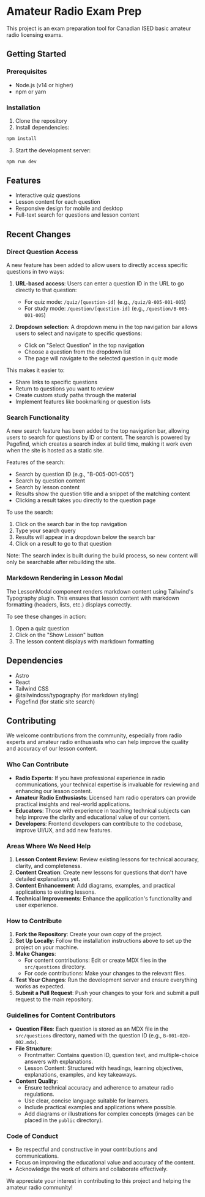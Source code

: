 

# Amateur Radio Exam Prep

This project is an exam preparation tool for Canadian ISED basic amateur radio licensing exams.

## Getting Started

### Prerequisites

- Node.js (v14 or higher)
- npm or yarn

### Installation

1. Clone the repository
2. Install dependencies:

```bash
npm install
```

3. Start the development server:

```bash
npm run dev
```

## Features

- Interactive quiz questions
- Lesson content for each question
- Responsive design for mobile and desktop
- Full-text search for questions and lesson content

## Recent Changes

### Direct Question Access

A new feature has been added to allow users to directly access specific questions in two ways:

1. **URL-based access**: Users can enter a question ID in the URL to go directly to that question:
   - For quiz mode: `/quiz/[question-id]` (e.g., `/quiz/B-005-001-005`)
   - For study mode: `/question/[question-id]` (e.g., `/question/B-005-001-005`)

2. **Dropdown selection**: A dropdown menu in the top navigation bar allows users to select and navigate to specific questions:
   - Click on "Select Question" in the top navigation
   - Choose a question from the dropdown list
   - The page will navigate to the selected question in quiz mode

This makes it easier to:
- Share links to specific questions
- Return to questions you want to review
- Create custom study paths through the material
- Implement features like bookmarking or question lists

### Search Functionality

A new search feature has been added to the top navigation bar, allowing users to search for questions by ID or content. The search is powered by Pagefind, which creates a search index at build time, making it work even when the site is hosted as a static site.

Features of the search:
- Search by question ID (e.g., "B-005-001-005")
- Search by question content
- Search by lesson content
- Results show the question title and a snippet of the matching content
- Clicking a result takes you directly to the question page

To use the search:
1. Click on the search bar in the top navigation
2. Type your search query
3. Results will appear in a dropdown below the search bar
4. Click on a result to go to that question

Note: The search index is built during the build process, so new content will only be searchable after rebuilding the site.

### Markdown Rendering in Lesson Modal

The LessonModal component renders markdown content using Tailwind's Typography plugin. This ensures that lesson content with markdown formatting (headers, lists, etc.) displays correctly.

To see these changes in action:
1. Open a quiz question
2. Click on the "Show Lesson" button
3. The lesson content displays with markdown formatting

## Dependencies

- Astro
- React
- Tailwind CSS
- @tailwindcss/typography (for markdown styling)
- Pagefind (for static site search)

## Contributing

We welcome contributions from the community, especially from radio experts and amateur radio enthusiasts who can help improve the quality and accuracy of our lesson content.

### Who Can Contribute

- **Radio Experts**: If you have professional experience in radio communications, your technical expertise is invaluable for reviewing and enhancing our lesson content.
- **Amateur Radio Enthusiasts**: Licensed ham radio operators can provide practical insights and real-world applications.
- **Educators**: Those with experience in teaching technical subjects can help improve the clarity and educational value of our content.
- **Developers**: Frontend developers can contribute to the codebase, improve UI/UX, and add new features.

### Areas Where We Need Help

1. **Lesson Content Review**: Review existing lessons for technical accuracy, clarity, and completeness.
2. **Content Creation**: Create new lessons for questions that don't have detailed explanations yet.
3. **Content Enhancement**: Add diagrams, examples, and practical applications to existing lessons.
4. **Technical Improvements**: Enhance the application's functionality and user experience.

### How to Contribute

1. **Fork the Repository**: Create your own copy of the project.
2. **Set Up Locally**: Follow the installation instructions above to set up the project on your machine.
3. **Make Changes**:
   - For content contributions: Edit or create MDX files in the `src/questions` directory.
   - For code contributions: Make your changes to the relevant files.
4. **Test Your Changes**: Run the development server and ensure everything works as expected.
5. **Submit a Pull Request**: Push your changes to your fork and submit a pull request to the main repository.

### Guidelines for Content Contributors

- **Question Files**: Each question is stored as an MDX file in the `src/questions` directory, named with the question ID (e.g., `B-001-020-002.mdx`).
- **File Structure**:
  - Frontmatter: Contains question ID, question text, and multiple-choice answers with explanations.
  - Lesson Content: Structured with headings, learning objectives, explanations, examples, and key takeaways.
- **Content Quality**:
  - Ensure technical accuracy and adherence to amateur radio regulations.
  - Use clear, concise language suitable for learners.
  - Include practical examples and applications where possible.
  - Add diagrams or illustrations for complex concepts (images can be placed in the `public` directory).

### Code of Conduct

- Be respectful and constructive in your contributions and communications.
- Focus on improving the educational value and accuracy of the content.
- Acknowledge the work of others and collaborate effectively.

We appreciate your interest in contributing to this project and helping the amateur radio community!

